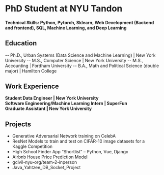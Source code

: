 # PhD Student at NYU Tandon 

#### Technical Skills: Python, Pytorch, Sklearn, Web Development (Backend and frontend), SQL, Machine Learning, and Deep Learning


## Education 
-- Ph.D., Urban Systems (Data Science and Machine Learning) | New York University
-- M.S., Computer Science | New York University
-- M.S., Accounting | Fordham University
-- B.A., Math and Political Science (double major) | Hamilton College

## Work Experience 
**Student Data Engineer | New York University**   
**Software Engineering/Machine Learning Intern | SuperFun**   
**Graduate Assistant | New York University**    

## Projects
- Generative Adversarial Network training on CelebA
- ResNet Models to train and test on CIFAR-10 image datasets for a Kaggle Competition
- High School Finder App “Shortlist” – Python, Vue, Django
- Airbnb House Price Prediction Model
- gcivil-nyu-org/team-2-inperson
- Java_Yahtzee_DB_Socket_Project 
